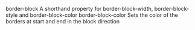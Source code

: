 border-block
    A shorthand property for border-block-width, border-block-style and border-block-color
border-block-color
    Sets the color of the borders at start and end in the block direction
